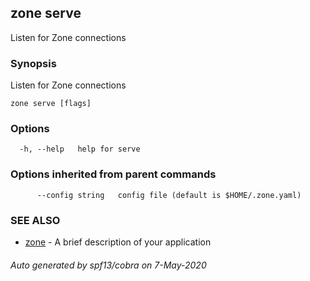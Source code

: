 ## zone serve

Listen for Zone connections

### Synopsis

Listen for Zone connections

```
zone serve [flags]
```

### Options

```
  -h, --help   help for serve
```

### Options inherited from parent commands

```
      --config string   config file (default is $HOME/.zone.yaml)
```

### SEE ALSO

* [zone](zone.md)	 - A brief description of your application

###### Auto generated by spf13/cobra on 7-May-2020
